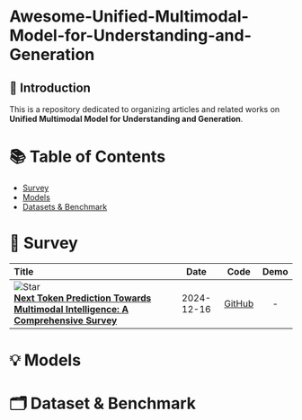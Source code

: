 # Awesome-Unified-Multimodal-Model-for-Understanding-and-Generation

## 🌟 Introduction
This is a repository dedicated to organizing articles and related works on **Unified Multimodal Model for Understanding and Generation**.

# 📚 Table of Contents
- [Survey](#Survey)
- [Models](#Models)
- [Datasets & Benchmark](#Datasets-&-Benchmark)

# 📝 Survey
|  Title  |   Date   |   Code   |   Demo   |
|:--------|:--------:|:--------:|:--------:|
| ![Star](https://img.shields.io/github/stars/LMM101/Awesome-Multimodal-Next-Token-Prediction.svg?style=social&label=Star) <br> [**Next Token Prediction Towards Multimodal Intelligence: A Comprehensive Survey**](https://arxiv.org/abs/2412.18619)| 2024-12-16 | [ GitHub](https://github.com/LMM101/Awesome-Multimodal-Next-Token-Prediction) | - |

# 💡 Models

# 🗂️ Dataset & Benchmark
